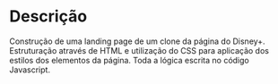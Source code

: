 # Descrição 

Construção de uma landing page de um clone da página do Disney+.
Estruturação através de HTML e utilização do CSS para aplicação dos estilos dos elementos da página. Toda a lógica escrita no código Javascript.
